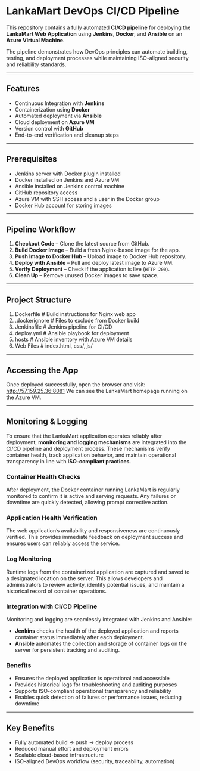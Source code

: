 #  LankaMart DevOps CI/CD Pipeline

This repository contains a fully automated **CI/CD pipeline** for deploying the **LankaMart Web Application** using **Jenkins**, **Docker**, and **Ansible** on an **Azure Virtual Machine**.

The pipeline demonstrates how DevOps principles can automate building, testing, and deployment processes while maintaining ISO-aligned security and reliability standards.

---

##  Features

- Continuous Integration with **Jenkins**
- Containerization using **Docker**
- Automated deployment via **Ansible**
- Cloud deployment on **Azure VM**
- Version control with **GitHub**
- End-to-end verification and cleanup steps

---

## Prerequisites
- Jenkins server with Docker plugin installed
- Docker installed on Jenkins and Azure VM
- Ansible installed on Jenkins control machine
- GitHub repository access
- Azure VM with SSH access and a user in the Docker group
- Docker Hub account for storing images

---

##  Pipeline Workflow

1. **Checkout Code** – Clone the latest source from GitHub.  
2. **Build Docker Image** – Build a fresh Nginx-based image for the app.  
3. **Push Image to Docker Hub** – Upload image to Docker Hub repository.  
4. **Deploy with Ansible** – Pull and deploy latest image to Azure VM.  
5. **Verify Deployment** – Check if the application is live (`HTTP 200`).  
6. **Clean Up** – Remove unused Docker images to save space.

---

##  Project Structure

1. Dockerfile # Build instructions for Nginx web app
2. .dockerignore # Files to exclude from Docker build
3. Jenkinsfile # Jenkins pipeline for CI/CD
4. deploy.yml # Ansible playbook for deployment
5. hosts # Ansible inventory with Azure VM details
6. Web Files # index.html, css/, js/

---

##  Accessing the App
Once deployed successfully, open the browser and visit:
http://57.159.25.36:8081
We can see the LankaMart homepage running on the Azure VM.

---

## Monitoring & Logging

To ensure that the LankaMart application operates reliably after deployment, **monitoring and logging mechanisms** are integrated into the CI/CD pipeline and deployment process. These mechanisms verify container health, track application behavior, and maintain operational transparency in line with **ISO-compliant practices**.

### Container Health Checks
After deployment, the Docker container running LankaMart is regularly monitored to confirm it is active and serving requests. Any failures or downtime are quickly detected, allowing prompt corrective action.

### Application Health Verification
The web application’s availability and responsiveness are continuously verified. This provides immediate feedback on deployment success and ensures users can reliably access the service.

### Log Monitoring
Runtime logs from the containerized application are captured and saved to a designated location on the server. This allows developers and administrators to review activity, identify potential issues, and maintain a historical record of container operations.  

### Integration with CI/CD Pipeline
Monitoring and logging are seamlessly integrated with Jenkins and Ansible:

- **Jenkins** checks the health of the deployed application and reports container status immediately after each deployment.  
- **Ansible** automates the collection and storage of container logs on the server for persistent tracking and auditing.

### Benefits

- Ensures the deployed application is operational and accessible  
- Provides historical logs for troubleshooting and auditing purposes  
- Supports ISO-compliant operational transparency and reliability  
- Enables quick detection of failures or performance issues, reducing downtime  

---
## Key Benefits

- Fully automated build → push → deploy process  
- Reduced manual effort and deployment errors  
- Scalable cloud-based infrastructure  
- ISO-aligned DevOps workflow (security, traceability, automation)
